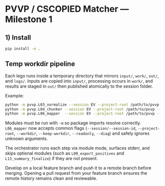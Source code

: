 # PVVP / CSCOPIED Matcher — Milestone 1

## 1) Install
```sh
pip install -e .
```

## Temp workdir pipeline
Each lego runs inside a temporary directory that mirrors `input/`, `work/`, `out/`, and `logs/`. Inputs are copied into `input/`, processing occurs in `work/`, and results are staged in `out/` then published atomically to the session folder.

Example:
```sh
python -m pvvp.L03_normalize --session EV --project-root /path/to/pvvp --readonly --keep-workdir
python -m pvvp.L04_chunker --session EV --project-root /path/to/pvvp --readonly --keep-workdir
python -m pvvp.L06_mapper  --session EV --project-root /path/to/pvvp --readonly --keep-workdir
```

Modules must be run with `-m` so package imports resolve correctly. `L06_mapper` now accepts common flags (`--session/--session-id`, `--project-root`, `--workdir`, `--keep-workdir`, `--readonly`, `--diag`) and safely ignores unknown arguments.

The orchestrator runs each step via module mode, surfaces stderr, and skips optional modules (such as `L09_export_positives` and `L13_summary_finalize`) if they are not present.

Develop on a local feature branch and push it to a remote branch before merging. Opening a pull request from your feature branch ensures the remote history remains clean and reviewable.

